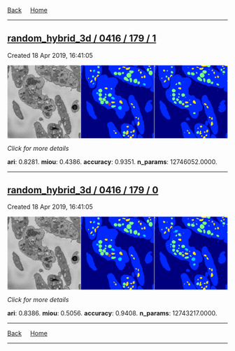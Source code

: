 
[Back](..)&nbsp;&nbsp;&nbsp;&nbsp;&nbsp;[Home](https://leapmanlab.github.io/snapshots)

---

<div class="summary"><a href="1"><h2>random_hybrid_3d / 0416 / 179 / 1</h2></a><p>Created 18 Apr 2019, 16:41:05
</p><a href="1"><img src="1/media/summary.png" align="center"></a><p>
<i>Click for more details</i>
</p></div>

**ari**: 0.8281. **miou**: 0.4386. **accuracy**: 0.9351. **n_params**: 12746052.0000. 

---

<div class="summary"><a href="0"><h2>random_hybrid_3d / 0416 / 179 / 0</h2></a><p>Created 18 Apr 2019, 16:41:05
</p><a href="0"><img src="0/media/summary.png" align="center"></a><p>
<i>Click for more details</i>
</p></div>

**ari**: 0.8386. **miou**: 0.5056. **accuracy**: 0.9408. **n_params**: 12743217.0000. 

---

[Back](..)&nbsp;&nbsp;&nbsp;&nbsp;&nbsp;[Home](https://leapmanlab.github.io/snapshots)

---